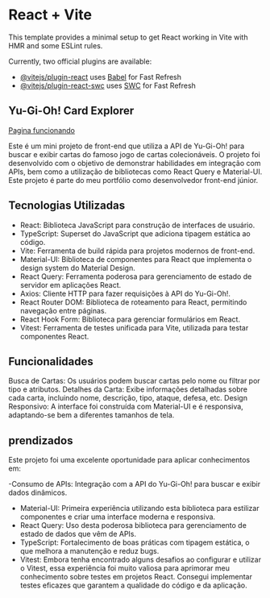 # React + Vite

This template provides a minimal setup to get React working in Vite with HMR and some ESLint rules.

Currently, two official plugins are available:

- [@vitejs/plugin-react](https://github.com/vitejs/vite-plugin-react/blob/main/packages/plugin-react/README.md) uses [Babel](https://babeljs.io/) for Fast Refresh
- [@vitejs/plugin-react-swc](https://github.com/vitejs/vite-plugin-react-swc) uses [SWC](https://swc.rs/) for Fast Refresh

## Yu-Gi-Oh! Card Explorer
<a href="https://adriano549.github.io/API-yu-gi-oh/" target="_blank"> Pagina funcionando </a>

Este é um mini projeto de front-end que utiliza a API de Yu-Gi-Oh! para buscar e exibir cartas do famoso jogo de cartas colecionáveis. O projeto foi desenvolvido com o objetivo de demonstrar habilidades em integração com APIs, bem como a utilização de bibliotecas como React Query e Material-UI. Este projeto é parte do meu portfólio como desenvolvedor front-end júnior.

## Tecnologias Utilizadas
- React: Biblioteca JavaScript para construção de interfaces de usuário.
- TypeScript: Superset do JavaScript que adiciona tipagem estática ao código.
- Vite: Ferramenta de build rápida para projetos modernos de front-end.
- Material-UI: Biblioteca de componentes para React que implementa o design system do Material Design.
- React Query: Ferramenta poderosa para gerenciamento de estado de servidor em aplicações React.
- Axios: Cliente HTTP para fazer requisições à API do Yu-Gi-Oh!.
- React Router DOM: Biblioteca de roteamento para React, permitindo navegação entre páginas.
- React Hook Form: Biblioteca para gerenciar formulários em React.
- Vitest: Ferramenta de testes unificada para Vite, utilizada para testar componentes React.

## Funcionalidades
Busca de Cartas: Os usuários podem buscar cartas pelo nome ou filtrar por tipo e atributos.
Detalhes da Carta: Exibe informações detalhadas sobre cada carta, incluindo nome, descrição, tipo, ataque, defesa, etc.
Design Responsivo: A interface foi construída com Material-UI e é responsiva, adaptando-se bem a diferentes tamanhos de tela.

## prendizados
Este projeto foi uma excelente oportunidade para aplicar conhecimentos em:

-Consumo de APIs: Integração com a API do Yu-Gi-Oh! para buscar e exibir dados dinâmicos.
- Material-UI: Primeira experiência utilizando esta biblioteca para estilizar componentes e criar uma interface moderna e responsiva.
- React Query: Uso desta poderosa biblioteca para gerenciamento de estado de dados que vêm de APIs.
- TypeScript: Fortalecimento de boas práticas com tipagem estática, o que melhora a manutenção e reduz bugs.
- Vitest: Embora tenha encontrado alguns desafios ao configurar e utilizar o Vitest, essa experiência foi muito valiosa para aprimorar meu conhecimento sobre testes em projetos React. Consegui implementar testes eficazes que garantem a qualidade do código e da aplicação.
